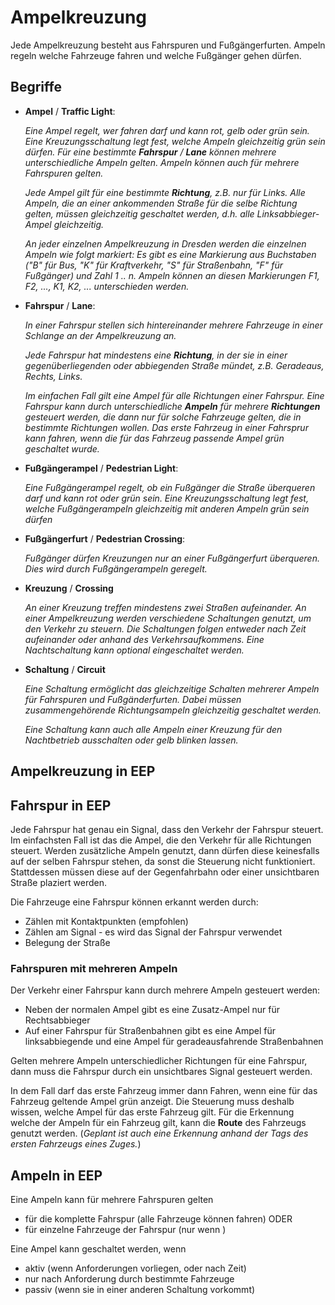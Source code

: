 # Ampelkreuzung

Jede Ampelkreuzung besteht aus Fahrspuren und Fußgängerfurten.
Ampeln regeln welche Fahrzeuge fahren und welche Fußgänger gehen dürfen.

## Begriffe

- **Ampel** / **Traffic Light**:

  _Eine Ampel regelt, wer fahren darf und kann rot, gelb oder grün sein. Eine Kreuzungsschaltung legt fest, welche Ampeln gleichzeitig grün sein dürfen. Für eine bestimmte **Fahrspur** / **Lane** können mehrere unterschiedliche Ampeln gelten. Ampeln können auch für mehrere Fahrspuren gelten._

  _Jede Ampel gilt für eine bestimmte **Richtung**, z.B. nur für Links. Alle Ampeln, die an einer ankommenden Straße für die selbe Richtung gelten, müssen gleichzeitig geschaltet werden, d.h. alle Linksabbieger-Ampel gleichzeitig._

  _An jeder einzelnen Ampelkreuzung in Dresden werden die einzelnen Ampeln wie folgt markiert: Es gibt es eine Markierung aus Buchstaben ("B" für Bus, "K" für Kraftverkehr, "S" für Straßenbahn, "F" für Fußgänger) und Zahl 1 .. n. Ampeln können an diesen Markierungen F1, F2, ..., K1, K2, ... unterschieden werden._

- **Fahrspur** / **Lane**:

  _In einer Fahrspur stellen sich hintereinander mehrere Fahrzeuge in einer Schlange an der Ampelkreuzung an._

  _Jede Fahrspur hat mindestens eine **Richtung**, in der sie in einer gegenüberliegenden oder abbiegenden Straße mündet, z.B. Geradeaus, Rechts, Links._

  _Im einfachen Fall gilt eine Ampel für alle Richtungen einer Fahrspur. Eine Fahrspur kann durch unterschiedliche **Ampeln** für mehrere **Richtungen** gesteuert werden, die dann nur für solche Fahrzeuge gelten, die in bestimmte Richtungen wollen. Das erste Fahrzeug in einer Fahrsprur kann fahren, wenn die für das Fahrzeug passende Ampel grün geschaltet wurde._

- **Fußgängerampel** / **Pedestrian Light**:

  _Eine Fußgängerampel regelt, ob ein Fußgänger die Straße überqueren darf und kann rot oder grün sein. Eine Kreuzungsschaltung legt fest, welche Fußgängerampeln gleichzeitig mit anderen Ampeln grün sein dürfen_

- **Fußgängerfurt** / **Pedestrian Crossing**:

  _Fußgänger dürfen Kreuzungen nur an einer Fußgängerfurt überqueren. Dies wird durch Fußgängerampeln geregelt._

- **Kreuzung** / **Crossing**

  _An einer Kreuzung treffen mindestens zwei Straßen aufeinander. An einer Ampelkreuzung werden verschiedene Schaltungen genutzt, um den Verkehr zu steuern. Die Schaltungen folgen entweder nach Zeit aufeinander oder anhand des Verkehrsaufkommens. Eine Nachtschaltung kann optional eingeschaltet werden._

- **Schaltung** / **Circuit**

  _Eine Schaltung ermöglicht das gleichzeitige Schalten mehrerer Ampeln für Fahrspuren und Fußgänderfurten. Dabei müssen zusammengehörende Richtungsampeln gleichzeitig geschaltet werden._

  _Eine Schaltung kann auch alle Ampeln einer Kreuzung für den Nachtbetrieb ausschalten oder gelb blinken lassen._

## Ampelkreuzung in EEP

## Fahrspur in EEP

Jede Fahrspur hat genau ein Signal, dass den Verkehr der Fahrspur steuert. Im einfachsten Fall ist das die Ampel, die den Verkehr für alle Richtungen steuert.
Werden zusätzliche Ampeln genutzt, dann dürfen diese keinesfalls auf der selben Fahrspur stehen, da sonst die Steuerung nicht funktioniert. Stattdessen müssen diese auf der Gegenfahrbahn oder einer unsichtbaren Straße plaziert werden.

Die Fahrzeuge eine Fahrspur können erkannt werden durch:

- Zählen mit Kontaktpunkten (empfohlen)
- Zählen am Signal - es wird das Signal der Fahrspur verwendet
- Belegung der Straße

### Fahrspuren mit mehreren Ampeln

Der Verkehr einer Fahrspur kann durch mehrere Ampeln gesteuert werden:

- Neben der normalen Ampel gibt es eine Zusatz-Ampel nur für Rechtsabbieger
- Auf einer Fahrspur für Straßenbahnen gibt es eine Ampel für linksabbiegende und eine Ampel für
  geradeausfahrende Straßenbahnen

Gelten mehrere Ampeln unterschiedlicher Richtungen für eine Fahrspur, dann muss die Fahrspur durch ein unsichtbares Signal gesteuert werden.

In dem Fall darf das erste Fahrzeug immer dann Fahren, wenn eine für das Fahrzeug geltende Ampel grün anzeigt. Die Steuerung muss deshalb wissen, welche Ampel für das erste Fahrzeug gilt. Für die Erkennung welche der Ampeln für ein Fahrzeug gilt, kann die **Route** des Fahrzeugs genutzt werden. (_Geplant ist auch eine Erkennung anhand der Tags des ersten Fahrzeugs eines Zuges._)

## Ampeln in EEP

Eine Ampeln kann für mehrere Fahrspuren gelten

- für die komplette Fahrspur (alle Fahrzeuge können fahren) ODER
- für einzelne Fahrzeuge der Fahrspur (nur wenn )

Eine Ampel kann geschaltet werden, wenn

- aktiv (wenn Anforderungen vorliegen, oder nach Zeit)
- nur nach Anforderung durch bestimmte Fahrzeuge
- passiv (wenn sie in einer anderen Schaltung vorkommt)

